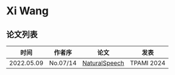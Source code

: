 # Xi Wang

## 论文列表

| 时间 | 作者序 | 论文 | 发表 |
|:-:|:-:|---|---|
| 2022.05.09 | No.07/14 | [NaturalSpeech](../Models/E2E/2022.05.09_NaturalSpeech.md) | TPAMI 2024 |